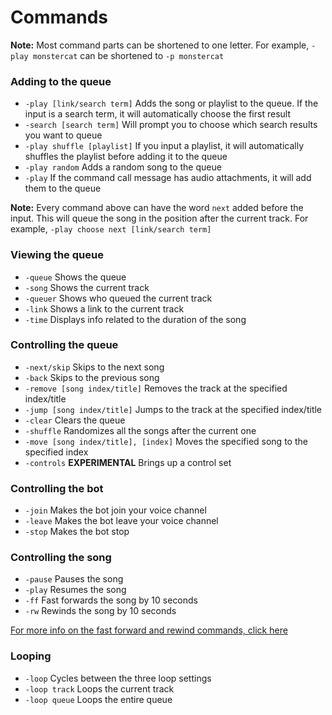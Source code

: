 # Commands

**Note:** Most command parts can be shortened to one letter. For example, `-play monstercat` can be shortened to `-p monstercat`

### Adding to the queue

* `-play [link/search term]` Adds the song or playlist to the queue. If the input is a search term, it will automatically choose the first result
* `-search [search term]` Will prompt you to choose which search results you want to queue
* `-play shuffle [playlist]` If you input a playlist, it will automatically shuffles the playlist before adding it to the queue
* `-play random` Adds a random song to the queue
* `-play` If the command call message has audio attachments, it will add them to the queue

**Note:** Every command above can have the word `next` added before the input. This will queue the song in the position after the current track. For example, `-play choose next [link/search term]`

### Viewing the queue

* `-queue` Shows the queue
* `-song` Shows the current track
* `-queuer` Shows who queued the current track
* `-link` Shows a link to the current track
* `-time` Displays info related to the duration of the song

### Controlling the queue

* `-next/skip` Skips to the next song
* `-back` Skips to the previous song
* `-remove [song index/title]` Removes the track at the specified index/title
* `-jump [song index/title]` Jumps to the track at the specified index/title
* `-clear` Clears the queue
* `-shuffle` Randomizes all the songs after the current one
* `-move [song index/title], [index]` Moves the specified song to the specified index
* `-controls` **EXPERIMENTAL** Brings up a control set

### Controlling the bot

* `-join` Makes the bot join your voice channel
* `-leave` Makes the bot leave your voice channel
* `-stop` Makes the bot stop

### Controlling the song

* `-pause` Pauses the song
* `-play` Resumes the song
* `-ff` Fast forwards the song by 10 seconds
* `-rw` Rewinds the song by 10 seconds

[For more info on the fast forward and rewind commands, click here](/marv/commands/time)

### Looping

* `-loop` Cycles between the three loop settings
* `-loop track` Loops the current track
* `-loop queue` Loops the entire queue
